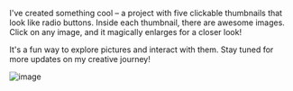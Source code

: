 
I've created something cool – a project with five clickable thumbnails that look like radio buttons. Inside each thumbnail, there are awesome images. Click on any image, and it magically enlarges for a closer look!

It's a fun way to explore pictures and interact with them. Stay tuned for more updates on my creative journey!



![image](https://github.com/realsachinr/Click-and-enlarge-the-image/assets/154586309/535e265f-8ea2-4844-a276-c17e00e56fe1)
